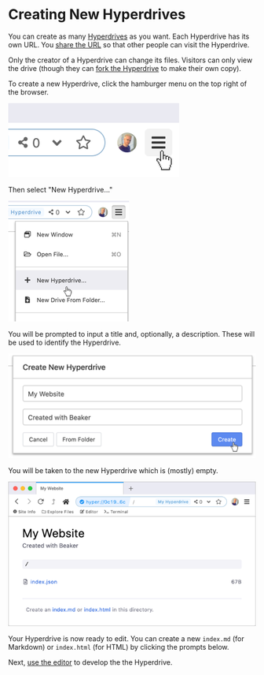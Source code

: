 # Creating New Hyperdrives

You can create as many [Hyperdrives](../#what-is-a-hyperdrive) as you want. Each Hyperdrive has its own URL. You [share the URL](sharing-hyperdrives.md) so that other people can visit the Hyperdrive.

Only the creator of a Hyperdrive can change its files. Visitors can only view the drive \(though they can [fork the Hyperdrive](../advanced/forking-hyperdrives.md) to make their own copy\).

To create a new Hyperdrive, click the hamburger menu on the top right of the browser.

![](../.gitbook/assets/open-browser-menu.png)

Then select "New Hyperdrive..."

![](../.gitbook/assets/new-hyperdrive.png)

You will be prompted to input a title and, optionally, a description. These will be used to identify the Hyperdrive.

![](../.gitbook/assets/new-hyperdrive-prompt.png)

You will be taken to the new Hyperdrive which is \(mostly\) empty.

![](../.gitbook/assets/fresh-hyperdrive.png)

Your Hyperdrive is now ready to edit. You can create a new `index.md` \(for Markdown\) or `index.html` \(for HTML\) by clicking the prompts below.

Next, [use the editor](editor.md) to develop the the Hyperdrive.

